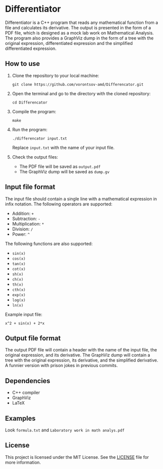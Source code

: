 # Differentiator

Differentiator is a C++ program that reads any mathematical function from a file and calculates its derivative. The output is presented in the form of a PDF file, which is designed as a mock lab work on Mathematical Analysis. The program also provides a GraphViz dump in the form of a tree with the original expression, differentiated expression and the simplified differentiated expression.

## How to use

1. Clone the repository to your local machine:

   ```
   git clone https://github.com/vorontsov-amd/Differencator.git
   ```

2. Open the terminal and go to the directory with the cloned repository:

   ```
   cd Differencator
   ```

3. Compile the program:

   ```
   make
   ```

4. Run the program:

   ```
   ./differencator input.txt
   ```

   Replace `input.txt` with the name of your input file.

5. Check the output files:

   - The PDF file will be saved as `output.pdf`
   - The GraphViz dump will be saved as `dump.gv`

## Input file format

The input file should contain a single line with a mathematical expression in infix notation. The following operators are supported:

- Addition: `+`
- Subtraction: `-`
- Multiplication: `*`
- Division: `/`
- Power: `^`

The following functions are also supported:

- `sin(x)`
- `cos(x)`
- `tan(x)`
- `cot(x)`
- `sh(x)`
- `ch(x)`
- `th(x)`
- `cth(x)`
- `exp(x)`
- `log(x)`
- `ln(x)`

Example input file:

```
x^2 + sin(x) + 2*x
```

## Output file format

The output PDF file will contain a header with the name of the input file, the original expression, and its derivative. The GraphViz dump will contain a tree with the original expression, its derivative, and the simplified derivative.
A funnier version with prison jokes in previous commits.

## Dependencies

- C++ compiler
- GraphViz
- LaTeX

## Examples

Look  `formula.txt` and `Laboratory work in math analys.pdf`

## License

This project is licensed under the MIT License. See the [LICENSE](https://github.com/vorontsov-amd/Differencator/blob/main/LICENSE) file for more information.
